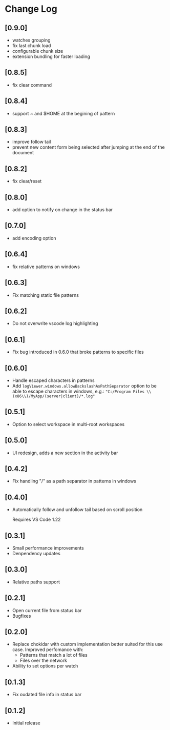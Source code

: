 # Change Log

## [0.9.0]
- watches grouping
- fix last chunk load
- configurable chunk size
- extension bundling for faster loading

## [0.8.5]
- fix clear command

## [0.8.4]
- support ~ and $HOME at the begining of pattern

## [0.8.3]
- improve follow tail
- prevent new content form being selected after jumping at the end of the document

## [0.8.2]
- fix clear/reset

## [0.8.0]
- add option to notify on change in the status bar 

## [0.7.0]
- add encoding option

## [0.6.4]
- fix relative patterns on windows

## [0.6.3]
- Fix matching static file patterns

## [0.6.2]
- Do not overwrite vscode log highlighting

## [0.6.1]
- Fix bug introduced in 0.6.0 that broke patterns to specific files

## [0.6.0]
- Handle escaped characters in patterns
- Add `logViewer.windows.allowBackslashAsPathSeparator` option to be able to escape characters in windows, e.g.: `"C:/Program Files \\(x86\\)/MyApp/(server|client)/*.log"`

## [0.5.1]
- Option to select workspace in multi-root workspaces

## [0.5.0]
- UI redesign, adds a new section in the activity bar

## [0.4.2]
- Fix handling "/" as a path separator in patterns in windows

## [0.4.0]
- Automatically follow and unfollow tail based on scroll position

  Requires VS Code 1.22

## [0.3.1]
- Small performance improvements
- Denpendency updates

## [0.3.0]
- Relative paths support

## [0.2.1]
- Open current file from status bar    
- Bugfixes

## [0.2.0]
- Replace chokidar with custom implementation better suited for this use case. Improved perfomance with:
    - Patterns that match a lot of files
    - Files over the network
- Ability to set options per watch


## [0.1.3]
- Fix oudated file info in status bar

## [0.1.2]
- Initial release